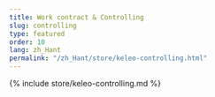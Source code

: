 ```yaml
---
title: Work contract & Controlling
slug: controlling
type: featured
order: 10
lang: zh_Hant
permalink: "/zh_Hant/store/keleo-controlling.html"
---
```


{% include store/keleo-controlling.md %}
 
